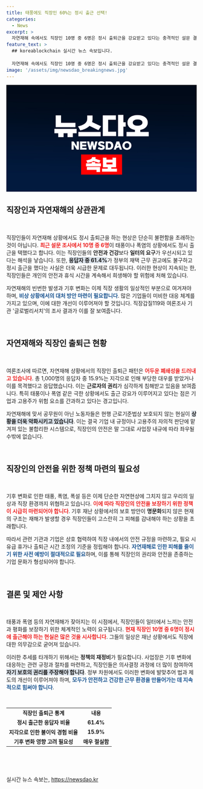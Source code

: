 ```yaml
---
title: 태풍에도 직장인 60%는 정시 출근 선택!
categories:
  - News
excerpt: >
  자연재해 속에서도 직장인 10명 중 6명은 정시 출퇴근을 강요받고 있다는 충격적인 설문 결과! 정부의 재택근무 권고에도 불구하고, 개인의 안전과 휴식 시간이 사라지고 있는 현실을 파헤친다. 기후 변화에 대응하는 규정 마련의 필요성도 강조된다.
feature_text: >
  ## koreablockchain 실시간 뉴스 속보입니다.

  자연재해 속에서도 직장인 10명 중 6명은 정시 출퇴근을 강요받고 있다는 충격적인 설문 결과! 정부의 재택근무 권고에도 불구하고, 개인의 안전과 휴식 시간이 사라지고 있는 현실을 파헤친다. 기후 변화에 대응하는 규정 마련의 필요성도 강조된다.
image: '/assets/img/newsdao_breakingnews.jpg'
---
```


<p><img src="/assets/img/newsdao_breakingnews.jpg" alt="koreablockchain 속보" /></p>

<h2 data-ke-size="size26">직장인과 자연재해의 상관관계</h2>

<p data-ke-size="size16">&nbsp;</p>

<p>직장인들이 자연재해 상황에서도 정시 출퇴근을 하는 현상은 단순히 불편함을 초래하는 것이 아닙니다. <b><span style="color: #ee2323;">최근 설문 조사에서 10명 중 6명</span></b>이 태풍이나 폭염의 상황에서도 정시 출근을 택했다고 합니다. 이는 직장인들의 <b>안전과 건강</b>보다 <b>일터의 요구</b>가 우선시되고 있다는 해석을 낳습니다. 또한, <b><span style="background-color: #21538527;">응답자 중 61.4%</span></b>가 정부의 재택 근무 권고에도 불구하고 정시 출근을 했다는 사실은 더욱 시급한 문제로 대두됩니다. 이러한 현상이 지속되는 한, 직장인들은 개인의 안전과 휴식 시간을 계속해서 희생해야 할 위험에 처해 있습니다.</p>

<p>자연재해의 빈번한 발생과 기후 변화는 이제 직장 생활의 일상적인 부분으로 여겨져야 하며, <b><span style="color: #1a5490;">비상 상황에서의 대처 방안 마련이 필요합니다</span></b>. 많은 기업들이 미비한 대응 체계를 가지고 있으며, 이에 대한 개선이 이루어져야 할 것입니다. 직장갑질119와 여론조사 기관 '글로벌리서치'의 조사 결과가 이를 잘 보여줍니다.</p>

<p data-ke-size="size16">&nbsp;</p>

<h2 data-ke-size="size26">자연재해와 직장인 출퇴근 현황</h2>

<p data-ke-size="size16">&nbsp;</p>

<p>여론조사에 따르면, 자연재해 상황에서의 직장인 출퇴근 패턴은 <b><span style="color: #ee2323;">어두운 폐쇄성을 드러내고 있습니다</span></b>. 총 1,000명의 응답자 중 15.9%는 지각으로 인해 부당한 대우를 받았거나 이를 목격했다고 응답했습니다. 이는 <b>근로자의 권리</b>가 심각하게 침해받고 있음을 보여줍니다. 특히 태풍이나 폭염 같은 극한 상황에서도 출근 강요가 이루어지고 있다는 점은 기업과 고용주가 위험 요소를 간과하고 있다는 경고입니다.</p>

<p>자연재해에 맞서 공무원이 아닌 노동자들은 현행 근로기준법상 보호되지 않는 현실이 <b><span style="background-color: #21538527;">상황을 더욱 악화시키고 있습니다</span></b>. 이는 결국 기업 내 규정이나 고용주의 자의적 판단에 맡겨져 있는 불합리한 시스템으로, 직장인의 안전은 말 그대로 사업장 내규에 따라 좌우될 수밖에 없습니다.</p>

<p data-ke-size="size16">&nbsp;</p>

<h2 data-ke-size="size26">직장인의 안전을 위한 정책 마련의 필요성</h2>

<p data-ke-size="size16">&nbsp;</p>

<p>기후 변화로 인한 태풍, 폭염, 폭설 등은 이제 단순한 자연현상에 그치지 않고 우리의 일상과 직장 환경까지 위협하고 있습니다. <b><span style="color: #ee2323;">이에 따라 직장인의 안전을 보장하기 위한 정책이 시급히 마련되어야 합니다</span></b>. 기후 재난 상황에서의 보호 방안이 <b>명문화</b>되지 않은 현재의 구조는 재해가 발생할 경우 직장인들이 고스란히 그 피해를 감내해야 하는 상황을 초래합니다.</p>

<p>따라서 관련 기관과 기업은 상호 협력하여 직장 내에서의 안전 규정을 마련하고, 필요 시 유급 휴가나 출퇴근 시간 조정의 기준을 정립해야 합니다. <b><span style="color: #1a5490;">자연재해로 인한 피해를 줄이기 위한 사전 예방이 절대적으로 필요</span></b>하며, 이를 통해 직장인의 권리와 안전을 존중하는 기업 문화가 형성되어야 합니다.</p>

<p data-ke-size="size16">&nbsp;</p>

<h2 data-ke-size="size26">결론 및 제안 사항</h2>

<p data-ke-size="size16">&nbsp;</p>

<p>태풍과 폭염 등의 자연재해가 잦아지는 이 시점에서, 직장인들이 일터에서 느끼는 안전과 평화를 보장하기 위한 체계적인 노력이 요구됩니다. <b><span style="color: #ee2323;">현재 직장인 10명 중 6명이 정시에 출근해야 하는 현실은 많은 것을 시사합니다</span></b>. 그들의 일상은 재난 상황에서도 직장에 대한 의무감으로 굳어져 있습니다.</p>

<p>이러한 추세를 타개하기 위해서는 <b>정책의 재정비</b>가 필요합니다. 사업장은 기후 변화에 대응하는 관련 규정과 절차를 마련하고, 직장인들은 의사결정 과정에 더 많이 참여하여 <b><span style="background-color: #21538527;">자기 보호의 권리를 주장해야 합니다</span></b>. 정부 차원에서도 이러한 변화에 발맞추어 법과 제도의 개선이 이루어져야 하며, <b><span style="color: #1a5490;">모두가 안전하고 건강한 근무 환경을 만들어가는 데 지속적으로 힘써야 합니다</span></b>.</p>

<p data-ke-size="size16">&nbsp;</p>

<table style="width: 100%; border-collapse: collapse;">
<tr>
<td style="text-align: center; height: 17px;"><b>직장인 출퇴근 통계</b></td>
<td style="text-align: center; height: 17px;"><b>내용</b></td>
</tr>
<tr>
<td style="text-align: center; height: 17px;"><b>정시 출근한 응답자 비율</b></td>
<td style="text-align: center; height: 17px;"><b>61.4%</b></td>
</tr>
<tr>
<td style="text-align: center; height: 17px;"><b>지각으로 인한 불이익 경험 비율</b></td>
<td style="text-align: center; height: 17px;"><b>15.9%</b></td>
</tr>
<tr>
<td style="text-align: center; height: 17px;"><b>기후 변화 영향 고려 필요성</b></td>
<td style="text-align: center; height: 17px;"><b>매우 절실함</b></td>
</tr>
</table>

<p data-ke-size="size16">&nbsp;</p>

<p data-ke-size="size16">&nbsp;</p>
실시간 뉴스 속보는, <a href="https://newsdao.kr" rel="dofollow">https://newsdao.kr</a>


